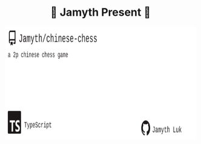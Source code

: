 <!-- built at 3/25/2023, 9:11:49 AM -->
<h1 align="center">
🎉 Jamyth Present 🎉
</h1>
<p align="center">
    <a href="https://github.com/Jamyth/chinese-chess">
        <img width="1000" height="300" src="./readme.svg" />
    </a>
</p>